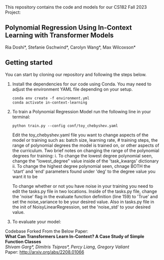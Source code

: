 This repository contains the code and models for our CS182 Fall 2023 Project:
## **Polynomial Regression Using In-Context Learning with Transformer Models**
Ria Doshi*, Stefanie Gschwind*, Carolyn Wang*, Max Wilcoxson* <br>


## Getting started
You can start by cloning our repository and following the steps below.

1. Install the dependencies for our code using Conda. You may need to adjust the environment YAML file depending on your setup.

    ```
    conda env create -f environment.yml
    conda activate in-context-learning
    ```

2. To train a Polynomial Regression Model run the following line in your terminal: 

    ```
    python train.py --config conf/toy_chebyshev.yaml
    ```

    Edit the toy_chebyshev.yaml file you want to change aspects of the model or training such as: batch size, learning rate, # training steps, the range of polynomial degrees the model is trained on, or other aspects of the curriculum. Two brief notes on changing the range of the polynomial degrees for training:
        i. To change the lowest degree polynomial seen, change the "lowest_degree" value inside of the 'task_kwargs' dictionary
        ii. To change the highest degree polynomial seen, chnage BOTH the 'start' and 'end' parameters found under 'deg' to the degree value you want it to be

    To change whether or not you have noise in your training you need to edit the tasks.py file in two locations. Inside of the tasks.py file, change the 'noise' flag in the evaluate function definition (line 159) to 'True' and set the noise_variance to be your desired value. Also in tasks.py file in the init of NoisyLinearRegression, set the 'noise_std' to your desired value.
    
3. To evaluate your model:

Codebase Forked From the Below Paper: <br>
**What Can Transformers Learn In-Context? A Case Study of Simple Function Classes** <br>
*Shivam Garg\*, Dimitris Tsipras\*, Percy Liang, Gregory Valiant* <br>
Paper: http://arxiv.org/abs/2208.01066 <br><br>
